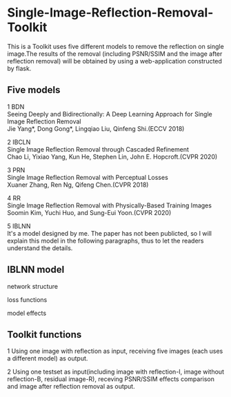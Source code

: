 # Single-Image-Reflection-Removal-Toolkit
This is a Toolkit uses five different models to remove the reflection on single image.The results of the removal (including PSNR/SSIM and the image after reflection removal) will be obtained by using a web-application constructed by flask.

## Five models
1 BDN<br>
  Seeing Deeply and Bidirectionally: A Deep Learning Approach for Single Image Reflection Removal<br>
  Jie Yang\*, Dong Gong\*, Lingqiao Liu, Qinfeng Shi.(ECCV 2018)<br>

2 IBCLN<br>
  Single Image Reflection Removal through Cascaded Refinement<br>
  Chao Li, Yixiao Yang, Kun He, Stephen Lin, John E. Hopcroft.(CVPR 2020)<br>
  
3 PRN<br>
  Single Image Reflection Removal with Perceptual Losses<br>
  Xuaner Zhang, Ren Ng, Qifeng Chen.(CVPR 2018)<br>
  
4 RR<br>
  Single Image Reflection Removal with Physically-Based Training Images<br>
  Soomin Kim, Yuchi Huo, and Sung-Eui Yoon.(CVPR 2020)<br>
  
5 IBLNN<br>
  It's a model designed by me. The paper has not been publicted, so I will explain this model in the following paragraphs, thus to let the readers understand the details.
  
## IBLNN model

network structure
<img>

loss functions
<img>

model effects
<img>

## Toolkit functions
1 Using one image with reflection as input, receiving five images (each uses a different model) as output.
<img>

2 Using one testset as input(including image with reflection-I, image without reflection-B, residual image-R), receving PSNR/SSIM effects comparison and image after reflection removal as output.
<img>
